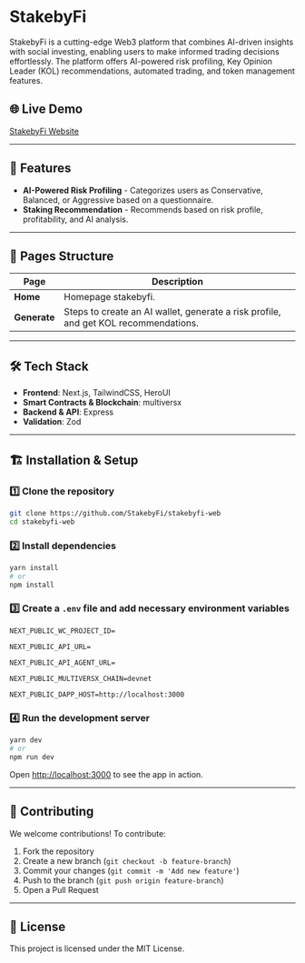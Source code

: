 # StakebyFi

StakebyFi is a cutting-edge Web3 platform that combines AI-driven insights with social investing, enabling users to make informed trading decisions effortlessly. The platform offers AI-powered risk profiling, Key Opinion Leader (KOL) recommendations, automated trading, and token management features.

## 🌐 Live Demo
[StakebyFi Website](https://stakebyfi.vercel.app)

---

## 🚀 Features
- **AI-Powered Risk Profiling** - Categorizes users as Conservative, Balanced, or Aggressive based on a questionnaire.
- **Staking Recommendation** - Recommends based on risk profile, profitability, and AI analysis.

---

## 📂 Pages Structure

| Page        | Description  |
|------------|--------------|
| **Home** | Homepage stakebyfi. |
| **Generate** | Steps to create an AI wallet, generate a risk profile, and get KOL recommendations. |

---

## 🛠 Tech Stack
- **Frontend**: Next.js, TailwindCSS, HeroUI
- **Smart Contracts & Blockchain**: multiversx
- **Backend & API**: Express
- **Validation**: Zod

---

## 🏗 Installation & Setup

### 1️⃣ Clone the repository
```bash
git clone https://github.com/StakebyFi/stakebyfi-web
cd stakebyfi-web
```

### 2️⃣ Install dependencies
```bash
yarn install
# or
npm install
```

### 3️⃣ Create a `.env` file and add necessary environment variables
```env
NEXT_PUBLIC_WC_PROJECT_ID=

NEXT_PUBLIC_API_URL=

NEXT_PUBLIC_API_AGENT_URL=

NEXT_PUBLIC_MULTIVERSX_CHAIN=devnet

NEXT_PUBLIC_DAPP_HOST=http://localhost:3000
```

### 4️⃣ Run the development server
```bash
yarn dev
# or
npm run dev
```

Open [http://localhost:3000](http://localhost:3000) to see the app in action.

---

## 🎯 Contributing
We welcome contributions! To contribute:
1. Fork the repository
2. Create a new branch (`git checkout -b feature-branch`)
3. Commit your changes (`git commit -m 'Add new feature'`)
4. Push to the branch (`git push origin feature-branch`)
5. Open a Pull Request

---

## 📜 License
This project is licensed under the MIT License.
